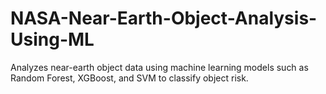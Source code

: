 # NASA-Near-Earth-Object-Analysis-Using-ML
Analyzes near-earth object data using machine learning models such as Random Forest, XGBoost, and SVM to classify object risk.
